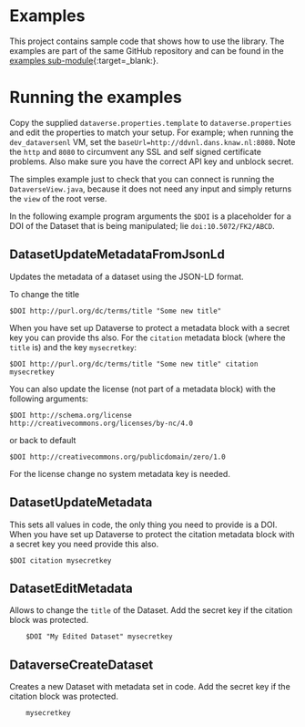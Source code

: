 Examples
========

This project contains sample code  that shows how to use the library. The examples
are part of the same GitHub repository and can be found in the [examples sub-module](https://github.com/DANS-KNAW/dans-dataverse-client-lib/tree/master/examples/){:target=_blank:}.

# Running the examples

Copy the supplied `dataverse.properties.template` to `dataverse.properties` 
and edit the properties to match your setup. 
For example; when running the `dev_dataversenl` VM, set the `baseUrl=http://ddvnl.dans.knaw.nl:8080`. 
Note the `http` and `8080` to circumvent any SSL and self signed certificate problems. 
Also make sure you have the correct API key and unblock secret. 

The simples example just to check that you can connect is running the `DataverseView.java`, 
because it does not need any input and simply returns the `view` of the root verse. 

In the following example program arguments the `$DOI` is a placeholder for a DOI of the Dataset that is being manipulated; lie `doi:10.5072/FK2/ABCD`. 


## DatasetUpdateMetadataFromJsonLd

Updates the metadata of a dataset using the JSON-LD format. 

To change the title

    $DOI http://purl.org/dc/terms/title "Some new title"

When you have set up Dataverse to protect a metadata block with a secret key you can provide ths also. 
For the `citation` metadata block (where the `title` is) and the key `mysecretkey`:

    $DOI http://purl.org/dc/terms/title "Some new title" citation mysecretkey

You can also update the license (not part of a metadata block) with the following arguments:
 
    $DOI http://schema.org/license  http://creativecommons.org/licenses/by-nc/4.0

or back to default 

    $DOI http://creativecommons.org/publicdomain/zero/1.0

For the license change no system metadata key is needed. 


## DatasetUpdateMetadata

This sets all values in code, the only thing you need to provide is a DOI.
When you have set up Dataverse to protect the citation metadata block with a secret key you need provide this also.

    $DOI citation mysecretkey


## DatasetEditMetadata

Allows to change the `title` of the Dataset. Add the secret key if the citation block was protected. 

        $DOI "My Edited Dataset" mysecretkey


## DataverseCreateDataset

Creates a new Dataset with metadata set in code. Add the secret key if the citation block was protected.

        mysecretkey

